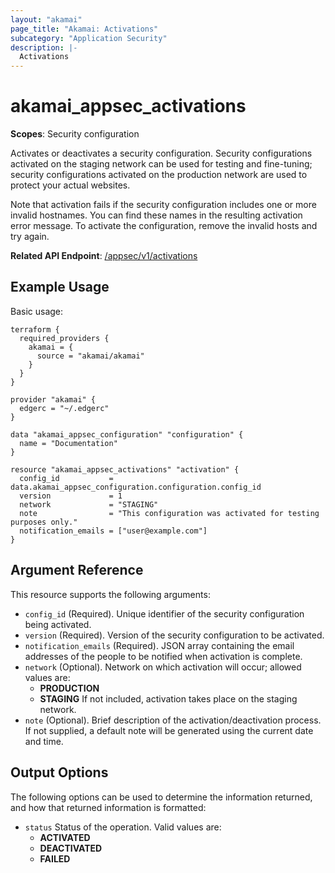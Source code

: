 ```yaml
---
layout: "akamai"
page_title: "Akamai: Activations"
subcategory: "Application Security"
description: |-
  Activations
---
```


# akamai_appsec_activations

**Scopes**: Security configuration

Activates or deactivates a security configuration. Security configurations activated on the staging network can be used for testing and fine-tuning; security configurations activated on the production network are used to protect your actual websites.

Note that activation fails if the security configuration includes one or more invalid hostnames. You can find these names in the resulting activation error message. To activate the configuration, remove the invalid hosts and try again.

**Related API Endpoint**: [/appsec/v1/activations](https://developer.akamai.com/api/cloud_security/application_security/v1.html#postactivations)

## Example Usage

Basic usage:

```
terraform {
  required_providers {
    akamai = {
      source = "akamai/akamai"
    }
  }
}

provider "akamai" {
  edgerc = "~/.edgerc"
}

data "akamai_appsec_configuration" "configuration" {
  name = "Documentation"
}

resource "akamai_appsec_activations" "activation" {
  config_id           = data.akamai_appsec_configuration.configuration.config_id
  version             = 1
  network             = "STAGING"
  note                = "This configuration was activated for testing purposes only."
  notification_emails = ["user@example.com"]
}
```

## Argument Reference

This resource supports the following arguments:

- `config_id` (Required). Unique identifier of the security configuration being activated.
- `version` (Required). Version of the security configuration to be activated.
- `notification_emails` (Required). JSON array containing the email addresses of the people to be notified when activation is complete.
- `network` (Optional). Network on which activation will occur; allowed values are:
  * **PRODUCTION**
  * **STAGING**
  If not included, activation takes place on the staging network.
- `note` (Optional). Brief description of the activation/deactivation process.
   If not supplied, a default note will be generated using the current date and time.

## Output Options

The following options can be used to determine the information returned, and how that returned information is formatted:

- `status` Status of the operation. Valid values are:
  *	**ACTIVATED**
  *	**DEACTIVATED**
  *	**FAILED**
